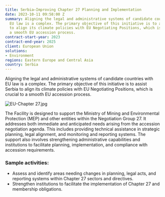 ```yaml
---
title: Serbia—Improving Chapter 27 Planning and Implementation
date: 2023-10-11 09:58:00 Z
summary: Aligning the legal and administrative systems of candidate countries with
  EU law is a complex. The primary objective of this initiative is to assist Serbia
  to align its climate policies with EU Negotiating Positions, which is crucial to
  a smooth EU accession process.
contract-start-year: 2023
contract-end-year: 2025
client: European Union
solutions:
- Environment
regions: Eastern Europe and Central Asia
country: Serbia
---
```


Aligning the legal and administrative systems of candidate countries with EU law is a complex. The primary objective of this initiative is to assist Serbia to align its climate policies with EU Negotiating Positions, which is crucial to a smooth EU accession process.

![EU-Chapter 27.jpg](/uploads/EU-Chapter%2027.jpg)

The Facility is designed to support the Ministry of Mining and Environmental Protection (MEP) and other entities within the Negotiation Group 27. It addresses both immediate and anticipated needs arising from the accession negotiation agenda. This includes providing technical assistance in strategic planning, legal alignment, and monitoring and reporting systems. The support also involves strengthening administrative capabilities and institutions to facilitate planning, implementation, and compliance with accession requirements.


### Sample activities:

* Assess and identify areas needing changes in planning, legal acts, and reporting systems within Chapter 27 sectors and directives.
* Strengthen institutions to facilitate the implementation of Chapter 27 and membership obligations.
